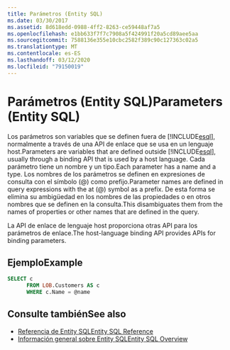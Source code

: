 ```yaml
---
title: Parámetros (Entity SQL)
ms.date: 03/30/2017
ms.assetid: 8d618edd-0988-4ff2-8263-ce59448af7a5
ms.openlocfilehash: e1bb633f7f7c7908a5f424991f20a5cd89aee5aa
ms.sourcegitcommit: 7588136e355e10cbc2582f389c90c127363c02a5
ms.translationtype: MT
ms.contentlocale: es-ES
ms.lasthandoff: 03/12/2020
ms.locfileid: "79150019"
---
```

# <a name="parameters-entity-sql"></a><span data-ttu-id="e2426-102">Parámetros (Entity SQL)</span><span class="sxs-lookup"><span data-stu-id="e2426-102">Parameters (Entity SQL)</span></span>
<span data-ttu-id="e2426-103">Los parámetros son variables que se definen fuera de [!INCLUDE[esql](../../../../../../includes/esql-md.md)], normalmente a través de una API de enlace que se usa en un lenguaje host.</span><span class="sxs-lookup"><span data-stu-id="e2426-103">Parameters are variables that are defined outside [!INCLUDE[esql](../../../../../../includes/esql-md.md)], usually through a binding API that is used by a host language.</span></span> <span data-ttu-id="e2426-104">Cada parámetro tiene un nombre y un tipo.</span><span class="sxs-lookup"><span data-stu-id="e2426-104">Each parameter has a name and a type.</span></span> <span data-ttu-id="e2426-105">Los nombres de los parámetros se definen en expresiones de consulta con el símbolo (@) como prefijo.</span><span class="sxs-lookup"><span data-stu-id="e2426-105">Parameter names are defined in query expressions with the at (@) symbol as a prefix.</span></span> <span data-ttu-id="e2426-106">De esta forma se elimina su ambigüedad en los nombres de las propiedades o en otros nombres que se definen en la consulta.</span><span class="sxs-lookup"><span data-stu-id="e2426-106">This disambiguates them from the names of properties or other names that are defined in the query.</span></span>  
  
 <span data-ttu-id="e2426-107">La API de enlace de lenguaje host proporciona otras API para los parámetros de enlace.</span><span class="sxs-lookup"><span data-stu-id="e2426-107">The host-language binding API provides APIs for binding parameters.</span></span>  
  
## <a name="example"></a><span data-ttu-id="e2426-108">Ejemplo</span><span class="sxs-lookup"><span data-stu-id="e2426-108">Example</span></span>  
  
```sql  
SELECT c
      FROM LOB.Customers AS c
      WHERE c.Name = @name  
```  
  
## <a name="see-also"></a><span data-ttu-id="e2426-109">Consulte también</span><span class="sxs-lookup"><span data-stu-id="e2426-109">See also</span></span>

- [<span data-ttu-id="e2426-110">Referencia de Entity SQL</span><span class="sxs-lookup"><span data-stu-id="e2426-110">Entity SQL Reference</span></span>](entity-sql-reference.md)
- [<span data-ttu-id="e2426-111">Información general sobre Entity SQL</span><span class="sxs-lookup"><span data-stu-id="e2426-111">Entity SQL Overview</span></span>](entity-sql-overview.md)
